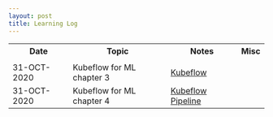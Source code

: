 ```yaml
---
layout: post
title: Learning Log
--- 
```


<table class='mytable'>
<tr>
<th>Date</th>
<th>Topic</th>
<th>Notes</th>
<th>Misc</th>
</tr>
<tr>
<td></td>
<td></td>
  <td><a href=''></a></td>
<td></td>
</tr>
<tr>
<td>31-OCT-2020</td>
<td>Kubeflow for ML chapter 3</td>
<td><a href='https://github.com/kinjaldand/Kubernetes/blob/main/Kubeflow/Kubeflow.txt'>Kubeflow</a></td>
<td></td>
</tr>
<tr>
<td>31-OCT-2020</td>
<td>Kubeflow for ML chapter 4</td>
  <td><a href='https://github.com/kinjaldand/Kubernetes/blob/main/Kubeflow/KubeflowPipeline.txt'>Kubeflow Pipeline</a></td>
<td></td>
</tr>  
</table>
